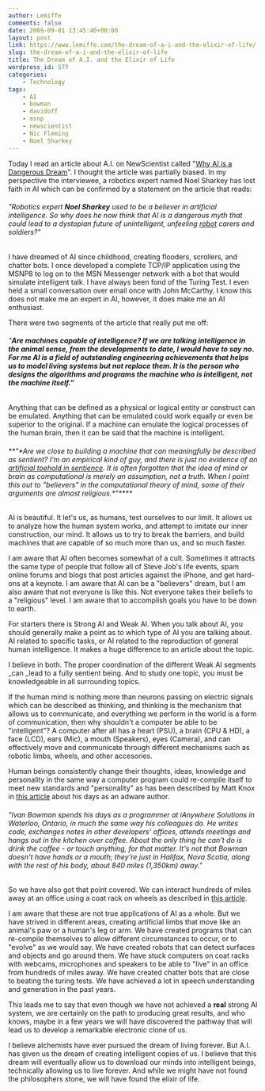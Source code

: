 ```yaml
---
author: Lemiffe
comments: false
date: 2009-09-01 13:45:40+00:00
layout: post
link: https://www.lemiffe.com/the-dream-of-a-i-and-the-elixir-of-life/
slug: the-dream-of-a-i-and-the-elixir-of-life
title: The Dream of A.I. and the Elixir of Life
wordpress_id: 577
categories:
    - Technology
tags:
    - AI
    - bowman
    - davidoff
    - msnp
    - newscientist
    - Nic Fleming
    - Noel Sharkey
---
```


Today I read an article about A.I. on NewScientist called "[Why AI is a Dangerous Dream](http://www.newscientist.com/article/mg20327231.100-noel-sharkey-ai-is-a-dangerous-dream.html?full=true)". I thought the article was partially biased. In my perspective the interviewee, a robotics expert named Noel Sharkey has lost faith in AI which can be confirmed by a statement on the article that reads:

###### "Robotics expert **Noel Sharkey** used to be a believer in artificial intelligence. So why does he now think that AI is a dangerous myth that could lead to a dystopian future of unintelligent, unfeeling [robot](http://www.newscientist.com/topic/robots) carers and soldiers?"

I have dreamed of AI since childhood, creating flooders, scrollers, and chatter bots. I once developed a complete TCP/IP application using the MSNP8 to log on to the MSN Messenger network with a bot that would simulate intelligent talk. I have always been fond of the Turing Test. I even held a small conversation over email once with John McCarthy. I know this does not make me an expert in AI, however, it does make me an AI enthusiast.

There were two segments of the article that really put me off:

###### "**Are machines capable of intelligence? If we are talking intelligence in the animal sense, from the developments to date, I would have to say no. For me AI is a field of outstanding engineering achievements that helps us to model living systems but not replace them. It is the person who designs the algorithms and programs the machine who is intelligent, not the machine itself."**

Anything that can be defined as a physical or logical entity or construct can be emulated. Anything that can be emulated could work equally or even be superior to the original. If a machine can emulate the logical processes of the human brain, then it can be said that the machine is intelligent.

###### **"**Are we close to building a machine that can meaningfully be described as sentient? I'm an empirical kind of guy, and there is just no evidence of an [artificial toehold in sentience](http://www.newscientist.com/article/mg18624961.700-whatever-happened-to-machines-that-think.html). It is often forgotten that the idea of mind or brain as computational is merely an assumption, not a truth. When I point this out to "believers" in the computational theory of mind, some of their arguments are almost religious*.*"\*\*\*\*

AI is beautiful. It let's us, as humans, test ourselves to our limit. It allows us to analyze how the human system works, and attempt to imitate our inner construction, our mind. It allows us to try to break the barriers, and build machines that are capable of so much more than us, and so much faster.

I am aware that AI often becomes somewhat of a cult. Sometimes it attracts the same type of people that follow all of Steve Job's life events, spam online forums and blogs that post articles against the iPhone, and get hard-ons at a keynote. I am aware that AI can be a "believers" dream, but I am also aware that not everyone is like this. Not everyone takes their beliefs to a "religious" level. I am aware that to accomplish goals you have to be down to earth.

For starters there is Strong AI and Weak AI. When you talk about AI, you should generally make a point as to which type of AI you are talking about. AI related to specific tasks, or AI related to the reproduction of general human intelligence. It makes a huge difference to an article about the topic.

I believe in both. The proper coordination of the different Weak AI segments \_can \_lead to a fully sentient being. And to study one topic, you must be knowledgeable in all surrounding topics.

If the human mind is nothing more than neurons passing on electric signals which can be described as thinking, and thinking is the mechanism that allows us to communicate, and everything we perform in the world is a form of communication, then why shouldn't a computer be able to be "intelligent"? A computer after all has a heart (PSU), a brain (CPU & HD), a face (LCD), ears (Mic), a mouth (Speakers), eyes (Camera), and can effectively move and communicate through different mechanisms such as robotic limbs, wheels, and other accesories.

Human beings consistently change their thoughts, ideas, knowledge and personality in the same way a computer program could re-compile itself to meet new standards and "personality" as has been described by Matt Knox in [this article](http://philosecurity.org/2009/01/12/interview-with-an-adware-author) about his days as an adware author.

###### "Ivan Bowman spends his days as a programmer at iAnywhere Solutions in Waterloo, Ontario, in much the same way his colleagues do. He writes code, exchanges notes in other developers' offices, attends meetings and hangs out in the kitchen over coffee. About the only thing he can't do is drink the coffee - or touch anything, for that matter. It's not that Bowman doesn't have hands or a mouth; they're just in Halifax, Nova Scotia, along with the rest of his body, about 840 miles (1,350km) away."

So we have also got that point covered. We can interact hundreds of miles away at an office using a coat rack on wheels as described in [this article](http://www.guardian.co.uk/technology/2007/sep/13/guardianweeklytechnologysection.news).

I am aware that these are not true applications of AI as a whole. But we have strived in different areas, creating artificial limbs that move like an animal's paw or a human's leg or arm. We have created programs that can re-compile themselves to allow different circumstances to occur, or to "evolve" as we would say. We have created robots that can detect surfaces and objects and go around them. We have stuck computers on coat racks with webcams, microphones and speakers to be able to "live" in an office from hundreds of miles away. We have created chatter bots that are close to beating the turing tests. We have achieved a lot in speech understanding and generation in the past years.

This leads me to say that even though we have not achieved a **real** strong AI system, we are certainly on the path to producing great results, and who knows, maybe in a few years we will have discovered the pathway that will lead us to develop a remarkable electronic clone of us.

I believe alchemists have ever pursued the dream of living forever. But A.I. has given us the dream of creating intelligent copies of us. I believe that this dream will eventually allow us to download our minds into intelligent beings, technically allowing us to live forever. And while we might have not found the philosophers stone, we will have found the elixir of life.
